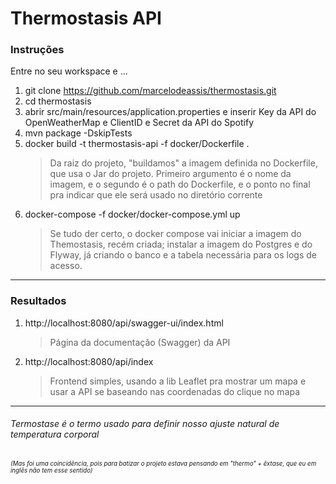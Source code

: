 # Thermostasis API

### Instruções

Entre no seu workspace e ...
1. git clone https://github.com/marcelodeassis/thermostasis.git
1. cd thermostasis
1. abrir src/main/resources/application.properties e inserir Key da API do OpenWeatherMap e ClientID e Secret da API do Spotify
1. mvn package -DskipTests
1. docker build -t thermostasis-api -f docker/Dockerfile .
     >Da raiz do projeto, "buildamos" a imagem definida no Dockerfile, que usa o Jar do projeto. Primeiro argumento é o nome da imagem, e o segundo é o path do Dockerfile, e o ponto no final pra indicar que ele será usado no diretório corrente
1.  docker-compose -f docker/docker-compose.yml up
    > Se tudo der certo, o docker compose vai iniciar a imagem do Themostasis, recém criada; instalar a imagem do Postgres e do Flyway, já criando o banco e a tabela necessária para os logs de acesso.

---
### Resultados
1. http://localhost:8080/api/swagger-ui/index.html
    > Página da documentação (Swagger) da API
2. http://localhost:8080/api/index
    > Frontend simples, usando a lib Leaflet pra mostrar um mapa e usar a API se baseando nas coordenadas do clique no mapa

---



###### *Termostase* é o termo usado para definir nosso ajuste natural de temperatura corporal 

###### <sub><sup>(Mas foi uma coincidência, pois para batizar o projeto estava pensando em "thermo" + êxtase, que eu em inglês não tem esse sentido)</sup></sub>




 
